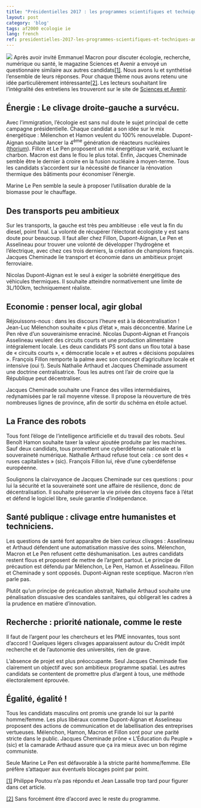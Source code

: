 ```yaml
---
title: "Présidentielles 2017 : les programmes scientifiques et techniques analysés"
layout: post
category: 'blog'
tags: af2000 ecologie ie
lang: french
ref: presidentielles-2017-les-programmes-scientifiques-et-techniques-analyses
---
```


![](http://blog.enzosandre.fr/wp-content/uploads/2017/04/sciences_avenir.png) Après avoir invité Emmanuel Macron pour discuter écologie, recherche, numérique ou santé, le magazine Sciences et Avenir a envoyé un questionnaire similaire aux autres candidats[\[1\]](#_ftn1). Nous avons lu et synthétisé l’ensemble de leurs réponses. Pour chaque thème nous avons retenu une idée particulièrement intéressante[\[2\]](#_ftn2). Les lecteurs souhaitant lire l’intégralité des entretiens les trouveront sur le site de [Sciences et Avenir](https://www.sciencesetavenir.fr/politique/presidentielle-hamon-melenchon-fillon-le-pen-arthaud-dupont-aignan-et-asselineau-face-a-5-scientifiques_111662).

## Énergie : Le clivage droite-gauche a survécu.

Avec l’immigration, l’écologie est sans nul doute le sujet principal de cette campagne présidentielle. Chaque candidat a son idée sur le mix énergétique : Mélenchon et Hamon veulent du 100% renouvelable. Dupont-Aignan souhaite lancer la 4<sup>ème</sup> génération de réacteurs nucléaires ([thorium](https://fr.wikipedia.org/wiki/R%C3%A9acteur_nucl%C3%A9aire_%C3%A0_sels_fondus)). Fillon et Le Pen proposent un mix énergétique varié, excluant le charbon. Macron est dans le flou le plus total. Enfin, Jacques Cheminade semble être le dernier à croire en la fusion nucléaire à moyen-terme. Tous les candidats s’accordent sur la nécessité de financer la rénovation thermique des bâtiments pour économiser l’énergie.

Marine Le Pen semble la seule à proposer l’utilisation durable de la biomasse pour le chauffage.

## Des transports peu ambitieux

Sur les transports, la gauche est très peu ambitieuse : elle veut la fin du diesel, point final. La volonté de récupérer l’électorat écologiste y est sans doute pour beaucoup. Il faut aller chez Fillon, Dupont-Aignan, Le Pen et Asselineau pour trouver une volonté de développer l’hydrogène et l’électrique, avec chez ces trois derniers, la création de champions français. Jacques Cheminade lie transport et économie dans un ambitieux projet ferroviaire.

Nicolas Dupont-Aignan est le seul à exiger la sobriété énergétique des véhicules thermiques. Il souhaite atteindre normativement une limite de 3L/100km, techniquement réaliste[](#_ftn3).

## Economie : penser local, agir global

Réjouissons-nous : dans les discours l’heure est à la décentralisation ! Jean-Luc Mélenchon souhaite « plus d’état », mais déconcentré. Marine Le Pen rêve d’un souverainisme enraciné. Nicolas Dupont-Aignan et François Asselineau veulent des circuits courts et une production alimentaire intégralement locale. Les deux candidats PS sont dans un flou total à base de « circuits courts », « démocratie locale » et autres « décisions populaires ». François Fillon remporte la palme avec son concept d’agriculture locale et intensive (oui !). Seuls Nathalie Arthaud et Jacques Cheminade assument une doctrine centralisatrice. Tous les autres ont l’air de croire que la République peut décentraliser.

Jacques Cheminade souhaite une France des villes intermédiaires, redynamisées par le rail moyenne vitesse. Il propose la réouverture de très nombreuses lignes de province, afin de sortir du schéma en étoile actuel.

## La France des robots

Tous font l’éloge de l’intelligence artificielle et du travail des robots. Seul Benoît Hamon souhaite taxer la valeur ajoutée produite par les machines. Sauf deux candidats, tous promettent une cyberdéfense nationale et la souveraineté numérique. Nathalie Arthaud refuse tout cela : ce sont des « ruses capitalistes » (sic). François Fillon lui, rêve d’une cyberdéfense européenne.

Soulignons la clairvoyance de Jacques Cheminade sur ces questions : pour lui la sécurité et la souveraineté sont une affaire de résilience, donc de décentralisation. Il souhaite préserver la vie privée des citoyens face à l’état et défend le logiciel libre, seule garantie d’indépendance.

## Santé publique : clivage entre humanistes et techniciens.

Les questions de santé font apparaître de bien curieux clivages : Asselineau et Arthaud défendent une automatisation massive des soins. Mélenchon, Macron et Le Pen refusent cette déshumanisation. Les autres candidats restent flous et proposent de mettre de l’argent partout. Le principe de précaution est défendu par Mélenchon, Le Pen, Hamon et Asselineau. Fillon et Cheminade y sont opposés. Dupont-Aignan reste sceptique. Macron n’en parle pas.

Plutôt qu’un principe de précaution abstrait, Nathalie Arthaud souhaite une pénalisation dissuasive des scandales sanitaires, qui obligerait les cadres à la prudence en matière d’innovation.

## Recherche : priorité nationale, comme le reste

Il faut de l’argent pour les chercheurs et les PME innovantes, tous sont d’accord ! Quelques légers clivages apparaissent autour du Crédit impôt recherche et de l’autonomie des universités, rien de grave.

L’absence de projet est plus préoccupante. Seul Jacques Cheminade fixe clairement un objectif avec son ambitieux programme spatial. Les autres candidats se contentent de promettre plus d’argent à tous, une méthode électoralement éprouvée.

## Égalité, égalité !

Tous les candidats masculins ont promis une grande loi sur la parité homme/femme. Les plus libéraux comme Dupont-Aignan et Asselineau proposent des actions de communication et de labellisation des entreprises vertueuses. Mélenchon, Hamon, Macron et Fillon sont pour une parité stricte dans le public. Jacques Cheminade prône « L’Éducation du Peuple » (sic) et la camarade Arthaud assure que ça ira mieux avec un bon régime communiste.

Seule Marine Le Pen est défavorable à la stricte parité homme/femme. Elle préfère s’attaquer aux éventuels blocages point par point.

[\[1\]](#_ftnref1) Philippe Poutou n’a pas répondu et Jean Lassalle trop tard pour figurer dans cet article.

[\[2\]](#_ftnref2) Sans forcément être d’accord avec le reste du programme.

[](#_ftnref3)